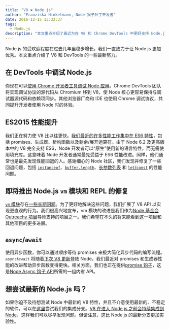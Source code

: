 ```yaml
---
title: "V8 ❤️ Node.js"
author: "Franziska Hinkelmann, Node 猴子补丁开发者"
date: 2016-12-15 13:33:37
tags:
  - Node.js
description: "本文重点介绍了最近为在 V8 和 Chrome DevTools 中更好支持 Node.js 所做的一些努力。"
---
```

Node.js 的受欢迎程度在过去几年里稳步增长，我们一直致力于让 Node.js 更加优秀。本文重点介绍了 V8 和 DevTools 的一些最新努力。

## 在 DevTools 中调试 Node.js

你现在可以[使用 Chrome 开发者工具调试 Node 应用](https://medium.com/@paul_irish/debugging-node-js-nightlies-with-chrome-devtools-7c4a1b95ae27#.knjnbsp6t)。Chrome DevTools 团队将实现调试协议的源代码从 Chromium 移到 V8，使 Node 核心更容易保持与调试器源代码和依赖项同步。其他浏览器厂商和 IDE 也使用 Chrome 调试协议，共同提升开发者使用 Node 时的体验。

<!--truncate-->
## ES2015 性能提升

我们正在努力使 V8 比以往更快。[我们最近的许多性能工作集中在 ES6 特性](/blog/v8-release-56)，包括 promises、生成器、析构函数以及剩余/展开运算符。由于 Node 6.2 及更高版本中的 V8 完全支持 ES6，Node 开发者可以“原生”使用新的语言特性，而无需使用填充库。这意味着 Node 开发者通常最先受益于 ES6 性能改进。同样，他们通常也是最先发现性能回退的人。感谢细心的 Node 社区，我们发现并修复了一些回退问题，包括 [`instanceof`](https://github.com/nodejs/node/issues/9634)、[`buffer.length`](https://github.com/nodejs/node/issues/9006)、[长参数列表](https://github.com/nodejs/node/pull/9643) 和 [`let`/`const`](https://github.com/nodejs/node/issues/9729) 的性能问题。

## 即将推出 Node.js `vm` 模块和 REPL 的修复

[`vm` 模块](https://nodejs.org/dist/latest-v7.x/docs/api/vm.html)存在[一些长期问题](https://github.com/nodejs/node/issues/6283)。为了更好地解决这些问题，我们扩展了 V8 API 以实现更直观的行为。我们很高兴地宣布，vm 模块的改进是我们作为[Node 基金会 Outreachy 项目](https://nodejs.org/en/foundation/outreachy/)导师支持的项目之一。我们希望在不久的将来能看到这一项目和其他项目的更多进展。

## `async`/`await`

使用异步函数，你可以通过顺序等待 promises 来极大简化异步代码的编写流程。`async`/`await` 将随着[下次 V8 更新](https://github.com/nodejs/node/pull/9618)登陆 Node。我们最近对 promises 和生成器性能的改进帮助异步函数变得更快。相关方面，我们也正在提供[promise 钩子](https://bugs.chromium.org/p/v8/issues/detail?id=4643)，这是[Node Async 钩子 API](https://github.com/nodejs/node-eps/pull/18)所需的一组内省 API。

## 想尝试最新的 Node.js 吗？

如果你迫不及待想测试 Node 中最新的 V8 特性，并且不介意使用最新的、不稳定的软件，可以在[这里](https://github.com/v8/node/tree/vee-eight-lkgr)尝试我们的集成分支。[V8 在进入 Node.js 之前会持续集成到 Node](https://ci.chromium.org/p/v8/builders/luci.v8.ci/V8%20Linux64%20-%20node.js%20integration)，这样我们可以尽早发现问题。但请注意，这比 Node.js 的最新分支更加实验性。
